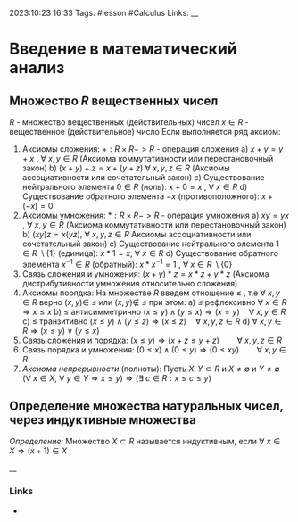 2023:10:23 16:33
Tags: #lesson #Calculus 
Links:
__
# Введение в математический анализ

## Множество $R$ вещественных чисел
$R$ - множество вещественных (действительных) чисел
$x \in R$ - вещественное (действительное) число
Если выполняется ряд аксиом:
1) Аксиомы сложения:
	$+:R\times R->R$ - операция сложения
	a) $x+y = y+x$ , $\forall\ x,y \in R$ (Аксиома коммутативности или перестановочный закон)
	b) $(x+y)+z=x+(y+z)$ $\forall\ x,y,z\in R$ (Аксиомы ассоциативности или сочетательный закон)
	c) Существование нейтрального элемента $0 \in R$ (ноль):
	$x+0=x$ , $\forall\ x \in R$ 
	d) Существование обратного элемента $-x$ (противоположного):
	$x+(-x)=0$ 
2) Аксиомы умножения:
	$*:R\times R->R$ - операция умножения
	a) $xy=yx$ , $\forall\ x,y \in R$ (Аксиома коммутативности или перестановочный закон)
	b) $(xy)z=x(yz)$, $\forall\ x,y,z \in R$ Аксиомы ассоциативности или сочетательный закон)
	c) Существование нейтрального элемента $1 \in R\  \setminus \{1\}$ (единица):
	$x*1=x$, $\forall\ x \in R$
	d) Существование обратного элемента $x^{-1} \in R$ (обратный):
	$x*x^{-1}=1$ , $\forall \ x \in R\ \setminus \{0\}$
3) Связь сложения и умножения:
   $(x+y)*z = x*z + y*z$ (Аксиома дистрибутивности умножения относительно сложения)
4) Аксиомы порядка:
	На множестве $R$ введем отношение $\leq$ , т.е
	$\forall\ x,y \in R$ верно $(x,y) \in\ \leq$  или $(x,y) \notin \ \leq$ 
	при этом:
		a) $\leq$ рефлексивно $\forall\ x \in R \Rightarrow x\leq x$
		b) $\leq$ антисимметрично $(x \leq y) \wedge (y \leq x) \Rightarrow (x=y) \quad \forall\ x,y \in R$
		c) $\leq$ транзитивно $(x \leq y) \wedge (y \leq z) \Rightarrow (x\leq z) \quad \forall\ x,y,z \in R$
		d) $\forall\ x,y \in R \Rightarrow (x \leq y) \vee (y \leq x)$
5) Связь сложения и порядка:
	$(x \leq y) \Rightarrow (x+z \leq y+z) \qquad \forall\ x,y,z \in R$
6) Связь порядка и умножения:
	$(0 \leq x) \wedge (0 \leq y) \Rightarrow (0 \leq xy) \qquad \forall\ x,y \in R$
7) *Аксиома непрерывности* (полноты):
	Пусть $X,Y \subset R$ и $X \neq \emptyset$ и $Y \neq \emptyset$
	$(\forall\ x \in X, \ \forall\  y \in Y \Rightarrow x \leq y) \Rightarrow (\exists\ c\in R : x \leq c \leq y)$
## Определение множества натуральных чисел, через индуктивные множества
*Определение:*
Множество $X \subset R$ называется индуктивным, если $\forall\ x \in X \Rightarrow (x+1) \in X$
 
__
### Links
-
